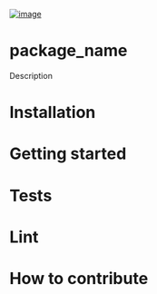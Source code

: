 [![image](https://img.shields.io/pypi/v/package_name.svg)](https://pypi.org/project/package_name)

# package_name
Description

# Installation

# Getting started

# Tests

# Lint

# How to contribute
